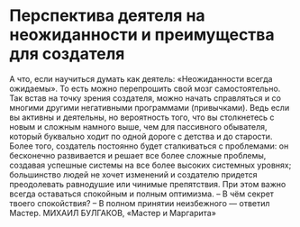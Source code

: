 # Перспектива деятеля на неожиданности и преимущества для создателя

А что, если научиться думать как деятель: «Неожиданности всегда ожидаемы». То есть можно перепрошить свой мозг самостоятельно. Так встав на точку зрения создателя, можно начать справляться и со многими другими негативными программами (привычками). Ведь если вы активны и деятельны, но вероятность того, что вы столкнетесь с новым и сложным намного выше, чем для пассивного обывателя, который буквально ходит по одной дороге с детства и до старости. 
Более того, создатель постоянно будет сталкиваться с проблемами: он бесконечно развивается и решает все более сложные проблемы, создавая успешные системы на все более высоких системных уровнях; большинство людей не хочет изменений и создателю придется преодолевать равнодушие или чинимые препятствия. При этом важно всегда оставаться спокойным и полным оптимизма. 
– В чём секрет твоего спокойствия?
– В полном принятии неизбежного — ответил Мастер.
МИХАИЛ БУЛГАКОВ, «Мастер и Маргарита»
